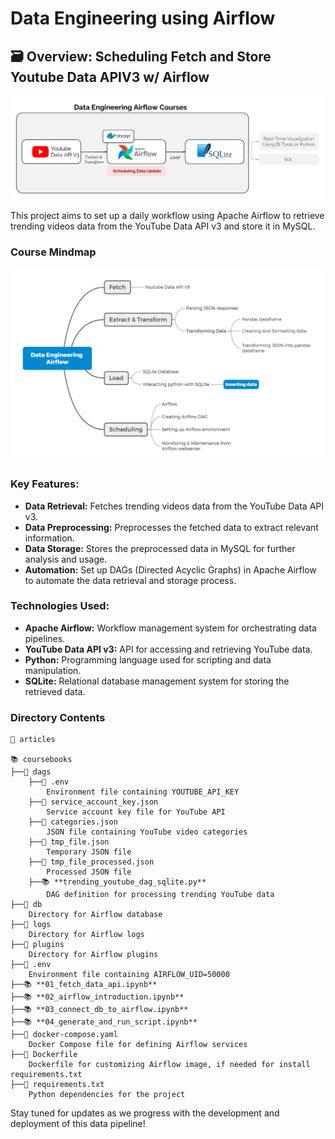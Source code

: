 # Data Engineering using Airflow

## 🗃️ Overview: Scheduling Fetch and Store Youtube Data APIV3 w/ Airflow

![image](Data_Engineering_Courses.png)

This project aims to set up a daily workflow using Apache Airflow to retrieve trending videos data from the YouTube Data API v3 and store it in MySQL. 

### Course Mindmap

![mindmap](Mindmap_Data_Engineering_Airflow.png)

### Key Features:
- **Data Retrieval:** Fetches trending videos data from the YouTube Data API v3.
- **Data Preprocessing:** Preprocesses the fetched data to extract relevant information.
- **Data Storage:** Stores the preprocessed data in MySQL for further analysis and usage.
- **Automation:** Set up DAGs (Directed Acyclic Graphs) in Apache Airflow to automate the data retrieval and storage process.

### Technologies Used:
- **Apache Airflow:** Workflow management system for orchestrating data pipelines.
- **YouTube Data API v3:** API for accessing and retrieving YouTube data.
- **Python:** Programming language used for scripting and data manipulation.
- **SQLite:** Relational database management system for storing the retrieved data.

### Directory Contents

```
📝 articles

📚 coursebooks
├──📁 dags
    ├──📄 .env 
        Environment file containing YOUTUBE_API_KEY
    ├──📄 service_account_key.json 
        Service account key file for YouTube API
    ├──📄 categories.json 
        JSON file containing YouTube video categories
    ├──📄 tmp_file.json 
        Temporary JSON file
    ├──📄 tmp_file_processed.json 
        Processed JSON file
    ├──📚 **trending_youtube_dag_sqlite.py** 
        DAG definition for processing trending YouTube data
├──📁 db 
    Directory for Airflow database
├──📁 logs 
    Directory for Airflow logs
├──📁 plugins 
    Directory for Airflow plugins
├──📄 .env 
    Environment file containing AIRFLOW_UID=50000
├──📚 **01_fetch_data_api.ipynb**
├──📚 **02_airflow_introduction.ipynb**
├──📚 **03_connect_db_to_airflow.ipynb**
├──📚 **04_generate_and_run_script.ipynb**
├──📄 docker-compose.yaml 
    Docker Compose file for defining Airflow services
├──📄 Dockerfile 
    Dockerfile for customizing Airflow image, if needed for install requirements.txt
├──📄 requirements.txt 
    Python dependencies for the project
```

Stay tuned for updates as we progress with the development and deployment of this data pipeline!
